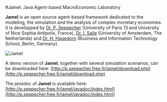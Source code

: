 #Jamel: Java Agent-based MacroEconomic Laboratory

**Jamel** is an open source agent-based framework dedicated to the modeling, the simulation and the analysis of complex monetary economies.
It is developped by [Dr. P. Seppecher](https://cv.archives-ouvertes.fr/pascal-seppecher) (University of Paris 13 and University of Nice Sophia Antipolis, France), [Dr. I. Salle](http://www.uva.nl/en/about-the-uva/organisation/staff-members/content/s/a/i.l.salle/i.l.salle.html) (University of Amsterdam, The Netherlands) and [Dr. H. Hagedorn](http://www.austrian-models.net) (Business and Information Technology School, Berlin, Germany).

![Jamel](http://p.seppecher.free.fr/jamel/util/github.jpg "Jamel")

A demo version of **Jamel**, together with several simulation scenarios, can be downloaded here: [http://p.seppecher.free.fr/jamel/download.php](http://p.seppecher.free.fr/jamel/download.php)

The *javadoc* of **Jamel** is available here: [http://p.seppecher.free.fr/jamel/javadoc/index.html](http://p.seppecher.free.fr/jamel/javadoc/index.html)